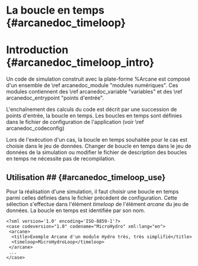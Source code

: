 ﻿La boucle en temps {#arcanedoc_timeloop}
================== 

Introduction {#arcanedoc_timeloop_intro}
============

Un code de simulation construit avec la plate-forme %Arcane
est composé d'un ensemble de \ref arcanedoc_module "modules numériques".
Ces modules contiennent des \ref arcanedoc_variable "variables" et 
des \ref arcanedoc_entrypoint "points d'entrée".

L'enchaînement des calculs du code est décrit par une succession 
de points d'entrée, la boucle en temps. Les boucles
en temps sont définies dans le fichier de configuration de
l'application (voir \ref arcanedoc_codeconfig)

Lors de l'exécution d'un cas, la boucle en temps souhaitée pour
le cas est choisie dans le jeu de données. Changer de boucle
en temps dans le jeu de données de la simulation ou modifier
le fichier de description des boucles en temps ne nécessite 
pas de recompilation.

## Utilisation ## {#arcanedoc_timeloop_use}

Pour la réalisation d'une simulation, il faut choisir une boucle
en temps parmi celles définies dans le fichier précédent de configuration. Cette
sélection s'effectue dans l'élément *timeloop* de l'élément
*arcane* du jeu de données. La boucle en temps est identifiée
par son nom.

~~~~~~~~~~~~~~~~{.xml}
<?xml version='1.0' encoding='ISO-8859-1'?>
<case codeversion="1.0" codename="MicroHydro" xml:lang="en">
 <arcane>
  <title>Exemple Arcane d'un module Hydro très, très simplifié</title>
  <timeloop>MicroHydroLoop</timeloop>
 </arcane>
 ...
</case>
~~~~~~~~~~~~~~~~


